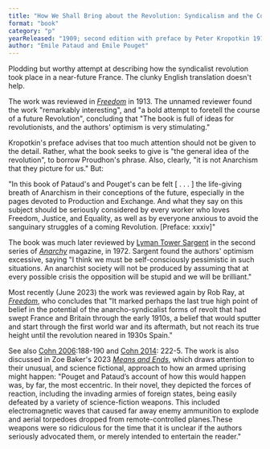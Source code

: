 ```yaml
---
title: "How We Shall Bring about the Revolution: Syndicalism and the Co-operative Commonwealth (original title Comment nous ferons la Révolution)"
format: "book"
category: "p"
yearReleased: "1909; second edition with preface by Peter Kropotkin 1911"
author: "Emile Pataud and Emile Pouget"
---
```

Plodding but worthy  attempt at describing how the syndicalist revolution took place in a near-future  France. The clunky English translation doesn't help.

The work was reviewed in <a href="https://freedomnews.org.uk/wp-content/uploads/2018/02/Freedom-1913-06.pdf">_Freedom_</a> in 1913. The unnamed reviewer found the work "remarkably 
interesting", and "a bold attempt to foretell the course of a future Revolution", concluding that "The book is full of ideas for revolutionists, and the authors' optimism is very stimulating."

Kropotkin's preface advises that too much attention should not be given to the detail.  Rather, what the book seeks to give is "the general idea of the revolution", to  borrow Proudhon's phrase. Also, clearly, "it is not Anarchism that they picture  for us." But:

"In this book of Pataud's and Pouget's can be felt [ . . . ] the life-giving breath of  Anarchism in their conceptions of the future, especially in the pages  devoted to Production and Exchange. And what they say on this subject should  be seriously considered by every worker who loves Freedom, Justice, and  Equality, as well as by everyone anxious to avoid the sanguinary struggles  of a coming Revolution. [Preface: xxxiv]"
 
The book was much later reviewed by <a href="https://www.katesharpleylibrary.net/pzgp5p">Lyman Tower Sargent</a> in the second series of <a href="https://www.katesharpleylibrary.net/pzgp5p">
_Anarchy_</a> magazine, in 1972. Sargent found the authors' optimism excessive, saying "I think we must be self-consciously pessimistic in such situations. An anarchist society will not be produced by assuming that at every possible crisis the opposition will be stupid and we will be brilliant."

Most recently (June 2023) the work was reviewed again by Rob Ray, at 
<a href="https://freedomnews.org.uk/2023/06/25/radical-reprint-image-of-an-alternate-past/?fbclid=IwAR29reUWVkOmiqGR0luRd7-WNjtyT4ksiW82hw_UG0LaeV1JemuayNg4V6k">
_Freedom_</a>, who concludes that "It marked perhaps the last true high point of belief in the potential of the anarcho-syndicalist forms of revolt that had swept France and Britain through the early 1910s, a belief that would sputter and start through the first world war and its aftermath, but not reach its true height until the revolution neared in 1930s Spain."

See 
also <a href="../biblio.md#Cohn 2006">Cohn 2006</a>:188-190 and <a href="../biblio.md#Cohn 2014">Cohn 2014</a>: 222-5. The work is also discussed in Zoe Baker's 2023 _<a href="https://theanarchistlibrary.org/library/zoe-baker-means-and-ends">Means and Ends</a>_, which draws attention to their unusual, and science fictional, approach to how an armed uprising might happen: "Pouget and Pataud’s account of 
how this would happen was, by far, the most eccentric. In their novel, they depicted the forces of reaction, including the invading armies of foreign states, being easily defeated by a variety of science-fiction weapons. This included electromagnetic waves that caused far away enemy ammunition to explode and aerial torpedoes dropped from remote-controlled planes.These weapons were so ridiculous for the time that it is unclear if the authors seriously advocated them, or merely intended to entertain the reader."



